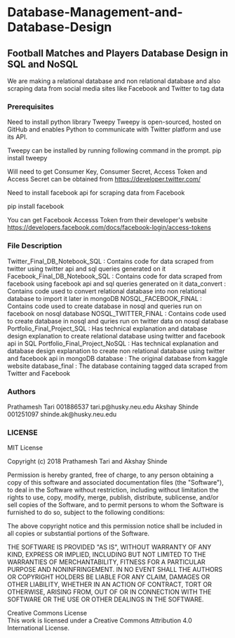 # Database-Management-and-Database-Design

<B><h2>Football Matches and Players Database Design in SQL and NoSQL </h2></B>

We are making a relational database and non relational database and also scraping data from social media sites like Facebook and Twitter to tag data

<h3>Prerequisites </h3> 
Need to install python library Tweepy
Tweepy is open-sourced, hosted on GitHub and enables Python to communicate with Twitter platform and use its API.

Tweepy can be installed by running following command in the prompt.
pip install tweepy

Will need to get Consumer Key, Consumer Secret, Access Token and Access Secret can be obtained from https://developer.twitter.com/

Need to install facebook api for scraping data from Facebook

pip install facebook

You can get Facebook Accesss Token from their developer's website https://developers.facebook.com/docs/facebook-login/access-tokens

<h3>File Description </h3> 

Twitter_Final_DB_Notebook_SQL : Contains code for data scraped from twitter using twitter api and sql queries generated on it
Facebook_Final_DB_Notebook_SQL : Contains code for data scraped from facebook using facebook api and sql queries generated on it
data_convert : Contains code used to convert relational database into non relational database to import it later in mongoDB
NOSQL_FACEBOOK_FINAL : Contains code used to create database in nosql and queries run on facebook on nosql database
NOSQL_TWITTER_FINAL : Contains code used to create database in nosql and quries run on twitter data on nosql database
Portfolio_Final_Project_SQL : Has technical explanation and database design explanation to create relational database using twitter and facebook api in SQL
Portfolio_Final_Project_NoSQL : Has technical explanation and database design explanation to create non relational database using twitter and facebook api in mongoDB
database : The original database from kaggle website
database_final : The database containing tagged data scraped from Twitter and Facebook  


<h3>Authors </h3> 
Prathamesh Tari   001886537     tari.p@husky.neu.edu  
Akshay Shinde     001251097    shinde.ak@husky.neu.edu  

<h3>LICENSE </h3> 
MIT License

Copyright (c) 2018 Prathamesh Tari and Akshay Shinde

Permission is hereby granted, free of charge, to any person obtaining a copy of this software and associated documentation files (the "Software"), to deal in the Software without restriction, including without limitation the rights to use, copy, modify, merge, publish, distribute, sublicense, and/or sell copies of the Software, and to permit persons to whom the Software is furnished to do so, subject to the following conditions:

The above copyright notice and this permission notice shall be included in all copies or substantial portions of the Software.

THE SOFTWARE IS PROVIDED "AS IS", WITHOUT WARRANTY OF ANY KIND, EXPRESS OR IMPLIED, INCLUDING BUT NOT LIMITED TO THE WARRANTIES OF MERCHANTABILITY, FITNESS FOR A PARTICULAR PURPOSE AND NONINFRINGEMENT. IN NO EVENT SHALL THE AUTHORS OR COPYRIGHT HOLDERS BE LIABLE FOR ANY CLAIM, DAMAGES OR OTHER LIABILITY, WHETHER IN AN ACTION OF CONTRACT, TORT OR OTHERWISE, ARISING FROM, OUT OF OR IN CONNECTION WITH THE SOFTWARE OR THE USE OR OTHER DEALINGS IN THE SOFTWARE.

Creative Commons License  
This work is licensed under a Creative Commons Attribution 4.0 International License.
